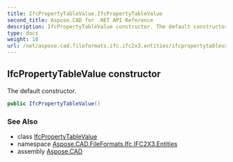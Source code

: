 ```yaml
---
title: IfcPropertyTableValue.IfcPropertyTableValue
second_title: Aspose.CAD for .NET API Reference
description: IfcPropertyTableValue constructor. The default constructor
type: docs
weight: 10
url: /net/aspose.cad.fileformats.ifc.ifc2x3.entities/ifcpropertytablevalue/ifcpropertytablevalue/
---
```

## IfcPropertyTableValue constructor

The default constructor.

```csharp
public IfcPropertyTableValue()
```

### See Also

* class [IfcPropertyTableValue](../)
* namespace [Aspose.CAD.FileFormats.Ifc.IFC2X3.Entities](../../ifcpropertytablevalue/)
* assembly [Aspose.CAD](../../../)


